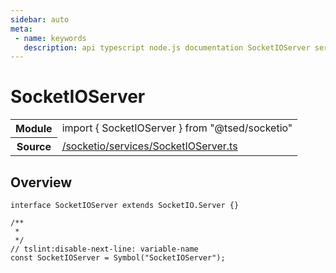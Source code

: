 ```yaml
---
sidebar: auto
meta:
 - name: keywords
   description: api typescript node.js documentation SocketIOServer service
---
```

# SocketIOServer <Badge text="Service" type="service"/>
<!-- Summary -->
<section class="symbol-info"><table class="is-full-width"><tbody><tr><th>Module</th><td><div class="lang-typescript"><span class="token keyword">import</span> { SocketIOServer }&nbsp;<span class="token keyword">from</span>&nbsp;<span class="token string">"@tsed/socketio"</span></div></td></tr><tr><th>Source</th><td><a href="https://github.com/Romakita/ts-express-decorators/blob/v4.30.1/src//socketio/services/SocketIOServer.ts#L0-L0">/socketio/services/SocketIOServer.ts</a></td></tr></tbody></table></section>

<!-- Overview -->
## Overview


<pre><code class="typescript-lang "><span class="token keyword">interface</span> SocketIOServer <span class="token keyword">extends</span> SocketIO.Server <span class="token punctuation">{</span><span class="token punctuation">}</span>

/**
 *
 */
// tslint<span class="token punctuation">:</span>disable-next-line<span class="token punctuation">:</span> variable-name
<span class="token keyword">const</span> SocketIOServer<span class="token punctuation"> = </span><span class="token function">Symbol</span><span class="token punctuation">(</span>"SocketIOServer"<span class="token punctuation">)</span><span class="token punctuation">;</span></code></pre>